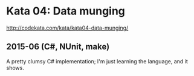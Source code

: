 # Kata 04: Data munging

http://codekata.com/kata/kata04-data-munging/

## 2015-06 (C#, NUnit, make)

A pretty clumsy C# implementation; I'm just learning the language, and
it shows.
